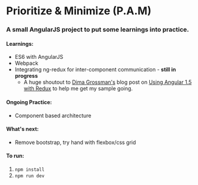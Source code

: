 # Prioritize & Minimize (P.A.M)

### A small AngularJS project to put some learnings into practice.

#### Learnings:
* ES6 with AngularJS
* Webpack
* Integrating ng-redux for inter-component communication - **still in progress**
  * A huge shoutout to [Dima Grossman's](https://blog.grossman.io/) blog post on [Using Angular 1.5 with Redux](https://blog.grossman.io/angular-1-using-redux-architecture/) to help me get my sample going.

#### Ongoing Practice:
* Component based architecture 

#### What's next:
* Remove bootstrap, try hand with flexbox/css grid

#### To run:

1. `npm install`
2. `npm run dev`
